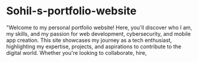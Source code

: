 # Sohil-s-portfolio-website
"Welcome to my personal portfolio website! Here, you'll discover who I am, my skills, and my passion for web development, cybersecurity, and mobile app creation. This site showcases my journey as a tech enthusiast, highlighting my expertise, projects, and aspirations to contribute to the digital world. Whether you're looking to collaborate, hire, 
